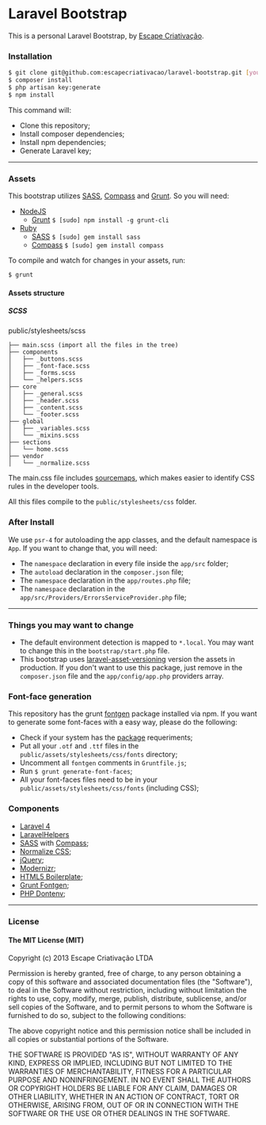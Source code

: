 # Laravel Bootstrap

This is a personal Laravel Bootstrap, by [Escape Criativação](http://www.escape.ppg.br).

### Installation

```sh
$ git clone git@github.com:escapecriativacao/laravel-bootstrap.git [your-project-name] && cd $_ && rm -rf .git
$ composer install
$ php artisan key:generate
$ npm install
```

This command will:

* Clone this repository;
* Install composer dependencies;
* Install npm dependencies;
* Generate Laravel key;

***

### Assets

This bootstrap utilizes [SASS](http://sass-lang.com/), [Compass](http://compass-style.org/) and [Grunt](http://gruntjs.com/). So you will need:

* [NodeJS](http://nodejs.org/)
  * [Grunt](http://gruntjs.com/) `$ [sudo] npm install -g grunt-cli`
* [Ruby](https://www.ruby-lang.org/)
  * [SASS](http://sass-lang.com/) `$ [sudo] gem install sass`
  * [Compass](http://compass-style.org/) `$ [sudo] gem install compass`

To compile and watch for changes in your assets, run:

```sh
$ grunt
```

#### Assets structure

##### SCSS

public/stylesheets/scss
```
├── main.scss (import all the files in the tree)
├── components
│   ├── _buttons.scss
│   ├── _font-face.scss
│   ├── _forms.scss
│   └── _helpers.scss
├── core
│   ├── _general.scss
│   ├── _header.scss
│   ├── _content.scss
│   └── _footer.scss
├── global
│   ├── _variables.scss
│   └── _mixins.scss
├── sections
│   └── home.scss
├── vendor
│   └── _normalize.scss
```

The main.css file includes [sourcemaps](https://developer.chrome.com/devtools/docs/css-preprocessors), which makes easier to identify CSS rules in the developer tools.

All this files compile to the `public/stylesheets/css` folder.

### After Install

We use `psr-4` for autoloading the app classes, and the default namespace is `App`. If you want to change that, you will need:

* The `namespace` declaration in every file inside the `app/src` folder;
* The `autoload` declaration in the `composer.json` file;
* The `namespace` declaration in the `app/routes.php` file;
* The `namespace` declaration in the `app/src/Providers/ErrorsServiceProvider.php` file;

***

### Things you may want to change

* The default environment detection is mapped to `*.local`. You may want to change this in the `bootstrap/start.php` file.
* This bootstrap uses [laravel-asset-versioning](https://github.com/EscapeWork/laravel-asset-versioning) version the assets in production. If you don't want to use this package, just remove in the `composer.json` file and the `app/config/app.php` providers array.

### Font-face generation

This repository has the grunt [fontgen](https://github.com/agentk/grunt-fontgen) package installed via npm. If you want to generate some font-faces with a easy way, please do the following:

* Check if your system has the [package](https://github.com/agentk/grunt-fontgen) requeriments;
* Put all your `.otf` and `.ttf` files in the `public/assets/stylesheets/css/fonts` directory;
* Uncomment all `fontgen` comments in `Gruntfile.js`;
* Run `$ grunt generate-font-faces`;
* All your font-faces files need to be in your `public/assets/stylesheets/css/fonts` (including CSS);

### Components

* [Laravel 4](http://laravel.com/)
* [LaravelHelpers](https://github.com/EscapeWork/LaravelHelpers)
* [SASS](http://sass-lang.com/) with [Compass](http://compass-style.org/);
* [Normalize CSS](http://necolas.github.io/normalize.css/);
* [jQuery](http://jquery.com/);
* [Modernizr](http://modernizr.com/);
* [HTML5 Boilerplate](http://html5boilerplate.com/);
* [Grunt Fontgen](https://github.com/agentk/grunt-fontgen);
* [PHP Dontenv](https://github.com/vlucas/phpdotenv);

***

### License

#### The MIT License (MIT)

Copyright (c) 2013 Escape Criativação LTDA

Permission is hereby granted, free of charge, to any person obtaining a copy
of this software and associated documentation files (the "Software"), to deal
in the Software without restriction, including without limitation the rights
to use, copy, modify, merge, publish, distribute, sublicense, and/or sell
copies of the Software, and to permit persons to whom the Software is
furnished to do so, subject to the following conditions:

The above copyright notice and this permission notice shall be included in
all copies or substantial portions of the Software.

THE SOFTWARE IS PROVIDED "AS IS", WITHOUT WARRANTY OF ANY KIND, EXPRESS OR
IMPLIED, INCLUDING BUT NOT LIMITED TO THE WARRANTIES OF MERCHANTABILITY,
FITNESS FOR A PARTICULAR PURPOSE AND NONINFRINGEMENT. IN NO EVENT SHALL THE
AUTHORS OR COPYRIGHT HOLDERS BE LIABLE FOR ANY CLAIM, DAMAGES OR OTHER
LIABILITY, WHETHER IN AN ACTION OF CONTRACT, TORT OR OTHERWISE, ARISING FROM,
OUT OF OR IN CONNECTION WITH THE SOFTWARE OR THE USE OR OTHER DEALINGS IN
THE SOFTWARE.
